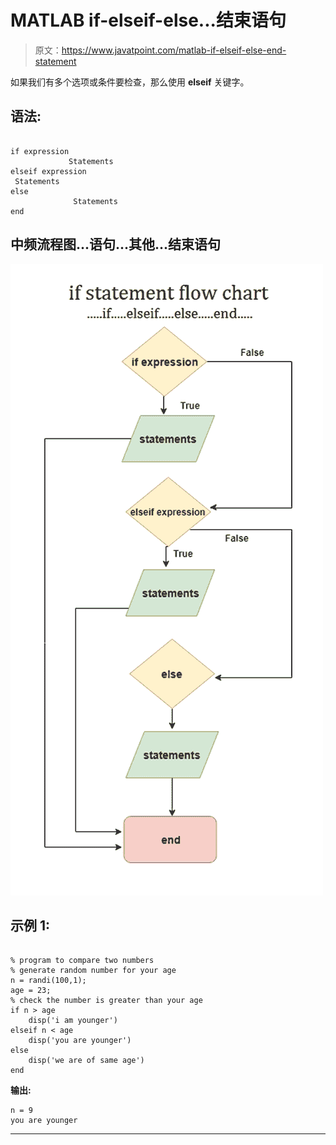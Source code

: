 # MATLAB if-elseif-else...结束语句

> 原文：<https://www.javatpoint.com/matlab-if-elseif-else-end-statement>

如果我们有多个选项或条件要检查，那么使用 **elseif** 关键字。

## 语法:

```

if expression
             Statements
elseif expression
 Statements
else
              Statements
end

```

## 中频流程图...语句...其他...结束语句

![MATLAB if-elseif-else...end statement](img/d639deaeeb0bbd26b486bf09f3e3bbeb.png)

## 示例 1:

```

% program to compare two numbers
% generate random number for your age
n = randi(100,1);
age = 23;
% check the number is greater than your age
if n > age
    disp('i am younger')
elseif n < age
    disp('you are younger')
else
    disp('we are of same age')
end

```

**输出:**

```
n = 9
you are younger

```

* * *